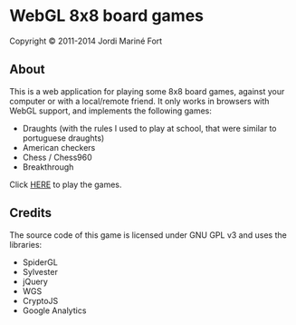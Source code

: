 WebGL 8x8 board games
=====================
Copyright © 2011-2014 Jordi Mariné Fort

About
-----

This is a web application for playing some 8x8 board games, against your computer or with a local/remote friend.
It only works in browsers with WebGL support, and implements the following games:
- Draughts (with the rules I used to play at school, that were similar to portuguese draughts)
- American checkers
- Chess / Chess960
- Breakthrough

Click [HERE](http://wgs-jmarine.rhcloud.com/webgl8x8boardgames/) to play the games.


Credits
-------

The source code of this game is licensed under GNU GPL v3 and uses the libraries:
- SpiderGL
- Sylvester
- jQuery
- WGS
- CryptoJS
- Google Analytics

